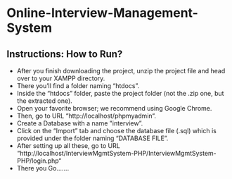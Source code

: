 # Online-Interview-Management-System
## Instructions: How to Run?
- After you finish downloading the project, unzip the project file and head over to your XAMPP directory.
- There you’ll find a folder naming “htdocs”.
- Inside the “htdocs” folder, paste the project folder (not the .zip one, but the extracted one).
- Open your favorite browser; we recommend using Google Chrome.
- Then, go to URL “http://localhost/phpmyadmin“.
- Create a Database with a name "interview”.
- Click on the “Import” tab and choose the database file (.sql) which is provided under the folder naming “DATABASE FILE”.
- After setting up all these, go to URL “http://localhost/InterviewMgmtSystem-PHP/InterviewMgmtSystem-PHP/login.php“
- There you Go.......
